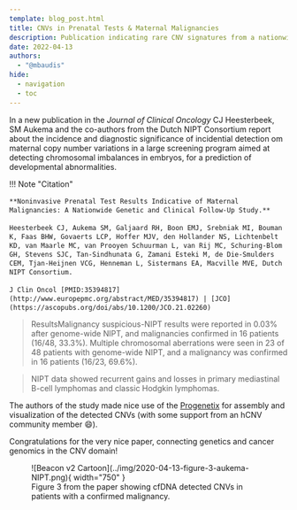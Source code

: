 ```yaml
---
template: blog_post.html
title: CNVs in Prenatal Tests & Maternal Malignancies
description: Publication indicating rare CNV signatures from a nationwide Dutch screening program 
date: 2022-04-13
authors:
  - "@mbaudis"
hide:
  - navigation
  - toc
---
```


In a new publication in the _Journal of Clinical Oncology_ CJ Heesterbeek, SM Aukema and 
the co-authors from the Dutch NIPT Consortium report about the incidence and diagnostic
significance of incidential detection om maternal copy number variations in a large
screening program aimed at detecting chromosomal imbalances in embryos, for a prediction
of developmental abnormalities.

!!! Note "Citation"

	**Noninvasive Prenatal Test Results Indicative of Maternal Malignancies: A Nationwide Genetic and Clinical Follow-Up Study.**

	Heesterbeek CJ, Aukema SM, Galjaard RH, Boon EMJ, Srebniak MI, Bouman K, Faas BHW, Govaerts LCP, Hoffer MJV, den Hollander NS, Lichtenbelt KD, van Maarle MC, van Prooyen Schuurman L, van Rij MC, Schuring-Blom GH, Stevens SJC, Tan-Sindhunata G, Zamani Esteki M, de Die-Smulders CEM, Tjan-Heijnen VCG, Henneman L, Sistermans EA, Macville MVE, Dutch NIPT Consortium.

	J Clin Oncol [PMID:35394817](http://www.europepmc.org/abstract/MED/35394817) | [JCO](https://ascopubs.org/doi/abs/10.1200/JCO.21.02260)

<!--more-->

> ResultsMalignancy suspicious-NIPT results were reported in 0.03% after genome-wide NIPT, and malignancies confirmed in 16 patients (16/48, 33.3%). Multiple chromosomal aberrations were seen in 23 of 48 patients with genome-wide NIPT, and a malignancy was confirmed in 16 patients (16/23, 69.6%).

> NIPT data showed recurrent gains and losses in primary mediastinal B-cell lymphomas and classic Hodgkin lymphomas.

The authors of the study made nice use of the [Progenetix](http://progenetix.org) for
assembly and visualization of the detected CNVs (with some support from an hCNV community member :smile:).

Congratulations for the very nice paper, connecting genetics and cancer genomics in the CNV domain!

<figure markdown>
  ![Beacon v2 Cartoon](../img/2020-04-13-figure-3-aukema-NIPT.png){ width="750" }
  <figcaption>Figure 3 from the paper showing cfDNA detected CNVs in patients with a confirmed malignancy.</figcaption>
</figure>


